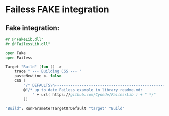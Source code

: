 Failess FAKE integration
========================

Fake integration:
-----------------

``` fsharp
#r @"FakeLib.dll"
#r @"FailessLib.dll"

open Fake
open Failess

Target "Build" (fun () -> 
    trace " --- Building CSS --- "
    pasteNewLine <- false
    CSS [
        "/* DEFAULTS\n----------------------------------------------------------*/"
		@"/* up to date Failess example in library readme.md: 
			" + url( https://github.com/Cynede/FailessLib ) + " */"
        ])

"Build"; RunParameterTargetOrDefault "target" "Build"
```
